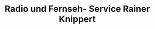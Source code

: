 ---
title: "Radio und Fernseh- Service Rainer Knippert"
url: /hattingen/radio-und-fernseh-service-rainer-knippert/
shop: Radiotechnik
---